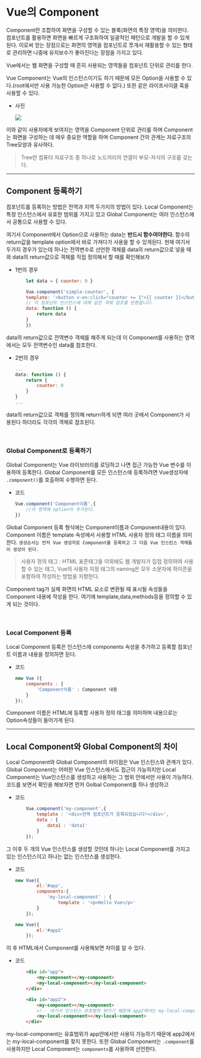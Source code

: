 Vue의 Component
===

Component란 조합하여 화면을 구성할 수 있는 블록(화면의 특정 영역)을 의미한다. 컴포넌트를 활용하면 화면을 빠르게 구조화하여 일괄적인 패턴으로 개발을 할 수 있게 된다. 이로써 얻는 장점으로는 화면의 영역을 컴포넌트로 쪼개서 재활용할 수 있는 형태로 관리하면 나중에 유지보수가 좋아진다는 장점을 가지고 있다.

Vue에서는 웹 화면을 구성할 때 흔히 사용되는 영역들을 컴포넌트 단위로 관리를 한다.

Vue Component는 Vue의 인스턴스이기도 하기 때문에 모든 Option을 사용할 수 있다.(root에서만 사용 가능한 Option은 사용할 수 없다.) 또한 같은 라이프사이클 훅을 사용할 수 있다.

* 사진

    <img src = https://kr.vuejs.org/images/components.png>

이와 같이 사용자에게 보여지는 영역을 Component 단위로 관리를 하며 Component는 화면을 구성하는 데 매우 중요한 역할을 하며 Component 간의 관계는 자료구조의 Tree모양과 유사하다.

>Tree란 컴퓨터 자료구조 중 하나로 노드끼리의 연결이 부모-자식의 구조를 갖는다.

<hr>

## Component 등록하기

컴포넌트를 등록하는 방법은 전역과 지역 두가지의 방법이 있다. Local Component는 특정 인스턴스에서 유효한 범위를 가지고 있고 Global Component는 여러 인스턴스에서 공통으로 사용할 수 있다.

여기서 Component에서 Option으로 사용하는 data는 **반드시 함수여야한다.** 함수의 return값을 template option에서 바로 가져다가 사용을 할 수 있게된다. 현재 여기서 두가지 경우가 있는데 하나는 전역변수로 선언한 객체를 data의 return값으로 넣을 때와 data의 return값으로 객체를 직접 정의해서 할 때를 확인해보자

* 1번의 경우

    ```javascript
        let data = { counter: 0 }

        Vue.component('simple-counter', {
        template: '<button v-on:click="counter += 1">{{ counter }}</button>',
        // 각 컴포넌트 인스턴스에 대해 같은 객체 참조를 반환합니다.
        data: function () {
            return data
        }
        })
    ```

data의 return값으로 전역변수 객체를 해주게 되는데 이 Component를 사용하는 영역에서는 모두 전역변수인 data를 참조한다.

* 2번의 경우

    ```javascript
    ...
    data: function () {
        return {
            counter: 0
        }
    }
    ...
    ```

data의 return값으로 객체를 정의해 return하게 되면 여러 곳에서 Component가 사용된다 하더라도 각각의 객체로 참조된다.

<br>

### Global Component로 등록하기

Global Component는 Vue 라이브러리를 로딩하고 나면 접근 가능한 Vue 변수를 이용하여 등록한다. Global Component를 모든 인스턴스에 등록하려면 Vue생성자에 <code>.component()</code>를 호출하여 수행하면 된다. 

* 코드

    ```javascript
    Vue.component('Component이름',{
        //이 영역에 option이 추가된다.
    })
    ```

Global Component 등록 형식에는 Component이름과 Component내용이 있다. Component 이름은 template 속성에서 사용할 HTML 사용자 정의 태그 이름을 의미한다. ```생성순서는 먼저 Vue 생성자로 Component를 등록하고 그 다음 Vue 인스턴스 객체들이 생성이 된다.```

>사용자 정의 태그 : HTML 표준태그들 이외에도 웹 개발자가 집접 정의하여 사용할 수 있는 태그, Vue의 사용자 지정 태그의 naming은 모두 소문자에 하이픈을 포함하여 작성하는 방법을 지향한다.

Component tag가 실제 화면의 HTML 요소로 변환될 때 표시될 속성들을 Component 내용에 작성을 한다. 여기에 template,data,methods등을 정의할 수 있게 되는 것이다.

<br>

### Local Component 등록

Local Component 등록은 인스턴스에 components 속성을 추가하고 등록할 컴포넌트 이름과 내용을 정의하면 된다.

* 코드

    ```javascript
    new Vue ({
        components : {
            'Component이름' : Component 내용
        }
    });
    ```

Component 이름은 HTML에 등록할 사용자 정의 태그를 의미하며 내용으로는 Option속성들이 들어가게 된다.


<hr>

## Local Component와 Global Component의 차이

Local Component와 Global Component의 차이점은 Vue 인스턴스와 관계가 있다. Global Component는 어떠한 Vue 인스턴스에서도 접근이 가능하지만 Local Component는 Vue인스턴스를 생성하고 사용하는 그 범위 안에서만 사용이 가능하다. 코드를 보면서 확인을 해보자면 먼저 Golbal Component를 하나 생성하고

* 코드

    ```javascript
        Vue.component('my-component',{
            template : '<div>전역 컴포넌트가 등록되었습니다!</div>',
            data : {
                data1 : 'data1'
            }
        });
    ```

그 이후 두 개의 Vue 인스턴스를 생성할 것인데 하나는 Local Component를 가지고 있는 인스턴스이고 하나는 없는 인스턴스를 생성한다.

* 코드

    ```javascript
    new Vue({
            el:'#app',
            components:{
                'my-local-component' : {
                    template : '<p>Hello Vue</p>'
            }
        });

    new Vue({
            el:'#app2'
        });
    ```

이 후 HTML에서 Component를 사용해보면 차이를 알 수 있다.

* 코드

    ```html
        <div id="app">
            <my-component></my-component>
            <my-local-component></my-local-component>
        </div>

        <div id="app2">
            <my-component></my-component>
            <!-- 여기서 인스턴스 유효범위 밖이기 때문에 app2에서는 my-local-component를 찾지 못한다. -->
            <my-local-component></my-local-component> 
        </div>
    ```

my-local-component는 유효범위가 app안에서만 사용이 가능하기 때문에 app2에서는 my-local-component를 찾지 못한다. 또한 Global Component는 <code>.component</code>를 사용하지만 Local Component는 <code>components</code>를 사용하여 선언한다.
